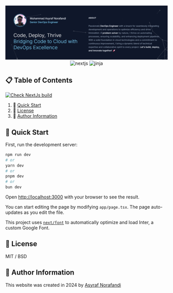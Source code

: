 <div align="center">
  <br />
    <a href="https://astar.network/" target="_blank">
      <img src="./docs/resume-site.png" alt="Project Banner">
    </a>
  <br />

  <div>
    <img src="https://img.shields.io/badge/-NextJS-black?style=for-the-badge&logoColor=white&logo=next.js&color=000000" alt="nextjs" />
    <img src="https://img.shields.io/badge/-TailwindCSS-black?style=for-the-badge&logoColor=sky&logo=tailwindcss&color=ffffff" alt="jinja" />
  </div>
</div>

## 📋 Table of Contents

[![Check NextJs build](https://github.com/asyrafnorafandi/asyrafnorafandi.dev/actions/workflows/tests.yml/badge.svg)](https://github.com/asyrafnorafandi/asyrafnorafandi.dev/actions/workflows/tests.yml)

1. 🚀 [Quick Start](#quick-start)
2. 📜 [License](#license)
3. 🧐 [Author Information](#author)

## 🚀 <a name="quick-start">Quick Start</a>

First, run the development server:

```bash
npm run dev
# or
yarn dev
# or
pnpm dev
# or
bun dev
```

Open [http://localhost:3000](http://localhost:3000) with your browser to see the result.

You can start editing the page by modifying `app/page.tsx`. The page auto-updates as you edit the file.

This project uses [`next/font`](https://nextjs.org/docs/basic-features/font-optimization) to automatically optimize and load Inter, a custom Google Font.

## 📜 <a name="license">License</a>

MIT / BSD

## 🧐 <a name="author">Author Information</a>

This website was created in 2024 by [Asyraf Norafandi](https://www.github.com/asyrafnorafandi)
